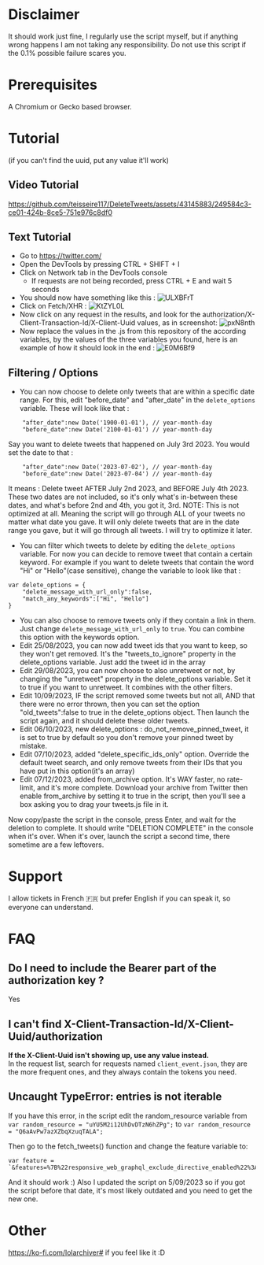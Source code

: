 # Disclaimer

It should work just fine, I regularly use the script myself, but if anything wrong happens I am not taking any responsibility. Do not use this script if the 0.1% possible failure scares you.

# Prerequisites

A Chromium or Gecko based browser.

# Tutorial

(if you can't find the uuid, put any value it'll work)

##  Video Tutorial
https://github.com/teisseire117/DeleteTweets/assets/43145883/249584c3-ce01-424b-8ce5-751e976c8df0



## Text Tutorial

- Go to https://twitter.com/
- Open the DevTools by pressing CTRL + SHIFT + I
- Click on Network tab in the DevTools console
  - If requests are not being recorded, press CTRL + E and wait 5 seconds
- You should now have something like this : ![ULXBFrT](https://github.com/teisseire117/DeleteTweets/assets/43145883/f784c575-efbb-42a2-a217-4700ba715b7e)
- Click on Fetch/XHR : ![KtZYL0L](https://github.com/teisseire117/DeleteTweets/assets/43145883/f0cdb3e8-f9ee-4ce3-ac39-c0a463c00bf6)
- Now click on any request in the results, and look for the authorization/X-Client-Transaction-Id/X-Client-Uuid values, as in screenshot: ![pxN8nth](https://github.com/teisseire117/DeleteTweets/assets/43145883/8f6b0123-2f51-41da-a234-255c5bbb5589)
- Now replace the values in the .js from this repository of the according variables, by the values of the three variables you found, here is an example of how it should look in the end : ![E0M6Bf9](https://github.com/teisseire117/DeleteTweets/assets/43145883/bac5806b-9c76-4018-b2c0-55fb9080e715)

## Filtering / Options
- You can now choose to delete only tweets that are within a specific date range. For this, edit "before_date" and "after_date" in the `delete_options` variable. These will look like that :
```
	"after_date":new Date('1900-01-01'), // year-month-day
	"before_date":new Date('2100-01-01') // year-month-day
```
Say you want to delete tweets that happened on July 3rd 2023. You would set the date to that :
```
	"after_date":new Date('2023-07-02'), // year-month-day
	"before_date":new Date('2023-07-04') // year-month-day
```
It means : Delete tweet AFTER July 2nd 2023, and BEFORE July 4th 2023. These two dates are not included, so it's only what's in-between these dates, and what's before 2nd and 4th, you got it, 3rd.
NOTE: This is not optimized at all. Meaning the script will go through ALL of your tweets no matter what date you gave. It will only delete tweets that are in the date range you gave, but it will go through all tweets. I will try to optimize it later.

- You can filter which tweets to delete by editing the `delete_options` variable. For now you can decide to remove tweet that contain a certain keyword. For example if you want to delete tweets that contain the word "Hi" or "Hello"(case sensitive), change the variable to look like that :
```
var delete_options = {
	"delete_message_with_url_only":false,
	"match_any_keywords":["Hi", "Hello"]
}
```
- You can also choose to remove tweets only if they contain a link in them. Just change `delete_message_with_url_only` to `true`. You can combine this option with the keywords option.
- Edit 25/08/2023, you can now add tweet ids that you want to keep, so they won't get removed. It's the "tweets_to_ignore" property in the delete_options variable. Just add the tweet id in the array
- Edit 29/08/2023, you can now choose to also unretweet or not, by changing the "unretweet" property in the delete_options variable. Set it to true if you want to unretweet. It combines with the other filters.
- Edit 10/09/2023, IF the script removed some tweets but not all, AND that there were no error thrown, then you can set the option "old_tweets":false to true in the delete_options object. Then launch the script again, and it should delete these older tweets.
- Edit 06/10/2023, new delete_options : do_not_remove_pinned_tweet, it is set to true by default so you don't remove your pinned tweet by mistake.
- Edit 07/10/2023, added "delete_specific_ids_only" option. Override the default tweet search, and only remove tweets from their IDs that you have put in this option(it's an array)
- Edit 07/12/2023, added from_archive option. It's WAY faster, no rate-limit, and it's more complete. Download your archive from Twitter then enable from_archive by setting it to true in the script, then you'll see a box asking you to drag your tweets.js file in it.

Now copy/paste the script in the console, press Enter, and wait for the deletion to complete. It should write "DELETION COMPLETE" in the console when it's over.
When it's over, launch the script a second time, there sometime are a few leftovers.

# Support

I allow tickets in French 🇫🇷 but prefer English if you can speak it, so everyone can understand.


# FAQ

## Do I need to include the Bearer part of the authorization key ?
Yes

## I can't find X-Client-Transaction-Id/X-Client-Uuid/authorization
**If the X-Client-Uuid isn't showing up, use any value instead.**
<br/>
In the request list, search for requests named `client_event.json`, they are the more frequent ones, and they always contain the tokens you need.

## Uncaught TypeError: entries is not iterable

If you have this error, in the script edit the random_resource variable from
`var random_resource = "uYU5M2i12UhDvDTzN6hZPg";`
to
`var random_resource = "Q6aAvPw7azXZbqXzuqTALA";`

Then go to the fetch_tweets() function and change the feature variable to:
```
var feature = `&features=%7B%22responsive_web_graphql_exclude_directive_enabled%22%3Atrue%2C%22verified_phone_label_enabled%22%3Afalse%2C%22creator_subscriptions_tweet_preview_api_enabled%22%3Atrue%2C%22responsive_web_graphql_timeline_navigation_enabled%22%3Atrue%2C%22responsive_web_graphql_skip_user_profile_image_extensions_enabled%22%3Afalse%2C%22tweetypie_unmention_optimization_enabled%22%3Atrue%2C%22responsive_web_edit_tweet_api_enabled%22%3Atrue%2C%22graphql_is_translatable_rweb_tweet_is_translatable_enabled%22%3Atrue%2C%22view_counts_everywhere_api_enabled%22%3Atrue%2C%22longform_notetweets_consumption_enabled%22%3Atrue%2C%22responsive_web_twitter_article_tweet_consumption_enabled%22%3Afalse%2C%22tweet_awards_web_tipping_enabled%22%3Afalse%2C%22freedom_of_speech_not_reach_fetch_enabled%22%3Atrue%2C%22standardized_nudges_misinfo%22%3Atrue%2C%22tweet_with_visibility_results_prefer_gql_limited_actions_policy_enabled%22%3Atrue%2C%22longform_notetweets_rich_text_read_enabled%22%3Atrue%2C%22longform_notetweets_inline_media_enabled%22%3Atrue%2C%22responsive_web_media_download_video_enabled%22%3Afalse%2C%22responsive_web_enhance_cards_enabled%22%3Afalse%7D"`
```

And it should work :) Also I updated the script on 5/09/2023 so if you got the script before that date, it's most likely outdated and you need to get the new one.

# Other

https://ko-fi.com/lolarchiver# if you feel like it :D
